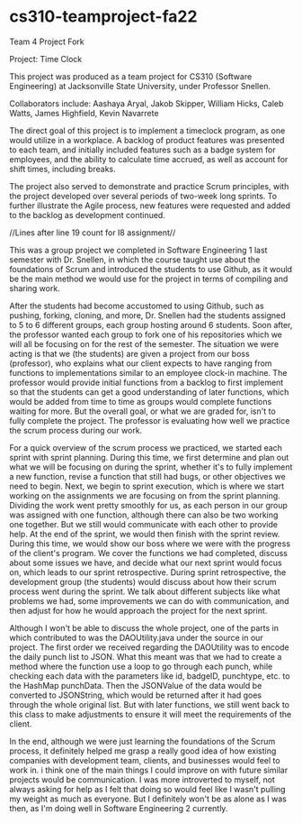# cs310-teamproject-fa22
Team 4 Project Fork

Project: Time Clock

This project was produced as a team project for CS310 (Software Engineering) at Jacksonville State University, 
under Professor Snellen.

Collaborators include: Aashaya Aryal, Jakob Skipper, William Hicks, Caleb Watts, James Highfield, Kevin Navarrete

The direct goal of this project is to implement a timeclock program, as one would utilize in a workplace. A backlog of product
features was presented to each team, and initially included features such as a badge system for employees, and the ability to 
calculate time accrued, as well as account for shift times, including breaks. 

The project also served to demonstrate and practice Scrum principles, with the project developed over several periods of 
two-week long sprints. To further illustrate the Agile process, new features were requested and added to the backlog as development
continued. 

//Lines after line 19 count for I8 assignment//

This was a group project we completed in Software Engineering 1 last semester with Dr. Snellen, in which the course taught use about the foundations of Scrum and introduced the students to use Github, as it would be the main method we would use for the project in terms of compiling and sharing work.

After the students had become accustomed to using Github, such as pushing, forking, cloning, and more, Dr. Snellen had the students assigned to 5 to 6 different groups, each group hosting around 6 students. Soon after, the professor wanted each group to fork one of his repositories which we will all be focusing on for the rest of the semester. The situation we were acting is that we (the students) are given a project from our boss (professor), who explains what our client expects  to have ranging from functions to implementations similar to an employee clock-in machine. The professor would provide initial functions from a backlog to first implement so that the students can get a good understanding of later functions, which would be added from time to time as groups would complete functions waiting for more. But the overall goal, or what we are graded for, isn't to fully complete the project. The professor is evaluating how well we practice the scrum process during our work.

For a quick overview of the scrum process we practiced, we started each sprint with sprint planning. During this time, we first determine and plan out what we will be focusing on during the sprint, whether it's to fully implement a new function, revise a function that still had bugs, or other objectives we need to begin. Next, we begin to sprint execution, which is where we start working on the assignments we are focusing on from the sprint planning. Dividing the work went pretty smoothly for us, as each person in our group was assigned with one function, although there can also be two working one together. But we still would communicate with each other to provide help. At the end of the sprint, we would then finish with the sprint review. During this time, we would show our boss where we were with the progress of the client's program. We cover the functions we had completed, discuss about some issues we have, and decide what our next sprint would focus on, which leads to our sprint retrospective. During sprint retrospective, the development group (the students) would discuss about how their scrum process went during the sprint. We talk about different subjects like what problems we had, some improvements we can do with communication, and then adjust for how he would approach the project for the next sprint.

Although I won't be able to discuss the whole project, one of the parts in which contributed to was the DAOUtility.java under the source in our project. The first order we received regarding the DAOUtility was to encode the daily punch list to JSON. What this meant was that we had to create a method where the function use a loop to go through each punch, while checking each data with the parameters like id, badgeID, punchtype, etc. to the HashMap punchData. Then the JSONValue of the data would be converted to JSONString, which would be returned after it had goes through the whole original list. But with later functions, we still went back to this class to make adjustments to ensure it will meet the requirements of the client.

In the end, although we were just learning the foundations of the Scrum process, it definitely helped me grasp a really good idea of how existing companies with development team, clients, and businesses would feel to work in. i think one of the main things I could improve on with future similar projects would be communication. I was more introverted to myself, not always asking for help as I felt that doing so would feel like I wasn't pulling my weight as much as everyone. But I definitely won't be as alone as I was then, as I'm doing well in Software Engineering 2 currently.
